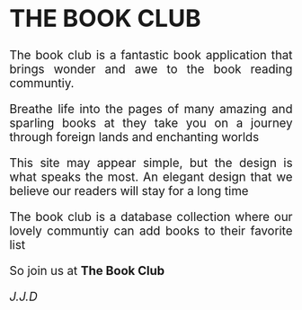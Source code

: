 <div style="text-align: justify; font-size: 1.5em">

# THE BOOK CLUB

The book club is a fantastic book application that brings wonder and awe to the book reading communtiy.

Breathe life into the pages of many amazing and sparling books at they take you on a journey through foreign lands and enchanting worlds

This site may appear simple, but the design is what speaks the most. An elegant design that we believe our readers will stay for a long time

The book club is a database collection where our lovely communtiy can add books to their favorite list

So join us at **The Book Club**

_J.J.D_
